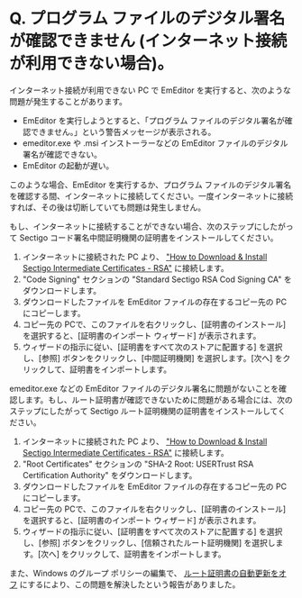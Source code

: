 # Q. プログラム ファイルのデジタル署名が確認できません (インターネット接続が利用できない場合)。

インターネット接続が利用できない PC で EmEditor を実行すると、次のような問題が発生することがあります。

- EmEditor を実行しようとすると、「プログラム ファイルのデジタル署名が確認できません。」という警告メッセージが表示される。
- emeditor.exe や .msi インストーラーなどの EmEditor ファイルのデジタル署名が確認できない。
- EmEditor の起動が遅い。

このような場合、EmEditor を実行するか、プログラム ファイルのデジタル署名を確認する間、インターネットに接続してください。一度インターネットに接続すれば、その後は切断していても問題は発生しません。

もし、インターネットに接続することができない場合、次のステップにしたがって Sectigo コード署名中間証明機関の証明書をインストールしてください。

1. インターネットに接続された PC より、 ["How to Download & Install Sectigo Intermediate Certificates - RSA"](https://support.sectigo.com/articles/Knowledge/Sectigo-Intermediate-Certificates?retURL=%2Fapex%2FCom_KnowledgeWeb2Casepagesectigo&popup=false) に接続します。
2. "Code Signing" セクションの "Standard Sectigo RSA Cod Signing CA" をダウンロードします。
3. ダウンロードしたファイルを EmEditor ファイルの存在するコピー先の PC にコピーします。
4. コピー先の PCで、このファイルを右クリックし、\[証明書のインストール\] を選択すると、\[証明書のインポート ウィザード\] が表示されます。
5. ウィザードの指示に従い、\[証明書をすべて次のストアに配置する\] を選択し、\[参照\] ボタンをクリックし、\[中間証明機関\] を選択します。\[次へ\] をクリックして、証明書をインポートします。

emeditor.exe などの EmEditor ファイルのデジタル署名に問題がないことを確認します。もし、ルート証明書が確認できないために問題がある場合には、次のステップにしたがって Sectigo ルート証明機関の証明書をインストールしてください。

1. インターネットに接続された PC より、 ["How to Download & Install Sectigo Intermediate Certificates - RSA"](https://support.sectigo.com/articles/Knowledge/Sectigo-Intermediate-Certificates?retURL=%2Fapex%2FCom_KnowledgeWeb2Casepagesectigo&popup=false) に接続します。
2. "Root Certificates" セクションの "SHA-2 Root: USERTrust RSA Certification Authority" をダウンロードします。
3. ダウンロードしたファイルを EmEditor ファイルの存在するコピー先の PC にコピーします。
4. コピー先の PCで、このファイルを右クリックし、\[証明書のインストール\] を選択すると、\[証明書のインポート ウィザード\] が表示されます。
5. ウィザードの指示に従い、\[証明書をすべて次のストアに配置する\] を選択し、\[参照\] ボタンをクリックし、\[信頼されたルート証明機関\] を選択します。\[次へ\] をクリックして、証明書をインポートします。

また、Windows のグループ ポリシーの編集で、 [ルート証明書の自動更新をオフ](https://admx.help/?Category=Windows_7_2008R2&Policy=Microsoft.Policies.InternetCommunicationManagement::CertMgr_DisableAutoRootUpdates&Language=ja-jp) にするにより、この問題を解決したという報告がありました。
